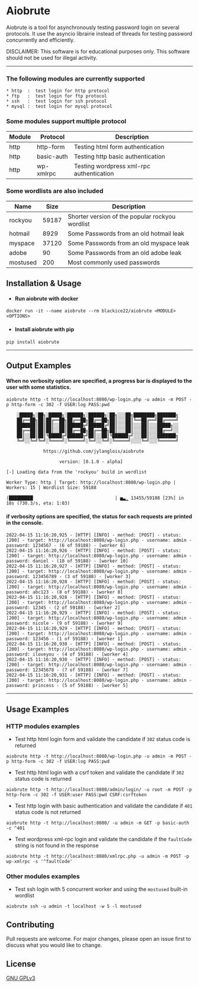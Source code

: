 # Aiobrute

Aiobrute is a tool for asynchronously testing password login on several protocols. It use the asyncio librairie instead of threads for testing password concurrently and efficiently.

DISCLAIMER: This software is for educational purposes only. This software should not be used for illegal activity.

---

### The following modules are currently supported

```
* http  :  test login for http protocol
* ftp   :  test login for ftp protocol
* ssh   :  test login for ssh protocol
* mysql :  test login for mysql protocol
```

### Some modules support multiple protocol

| Module | Protocol   | Description                                |
|------|--------------|--------------------------------------------|
| http   | http-form  | Testing html form authentication           |
| http   | basic-auth | Testing http basic authentication          |
| http   | wp-xmlrpc  | Testing wordpress xml-rpc authentication   |

### Some wordlists are also included

| Name        | Size  | Description                                      |
|-------------|-------|--------------------------------------------------|
| rockyou     | 59187 | Shorter version of the popular rockyou wordlist  |
| hotmail     | 8929  | Some Passwords from an old hotmail leak          |
| myspace     | 37120 | Some Passwords from an old myspace leak          |
| adobe       | 90    | Some Passwords from an old adobe leak            |
| mostused    | 200   | Most commonly used passwords                     |

## Installation & Usage

* #### Run aiobrute with docker

```
docker run -it --name aiobrute --rm blackice22/aiobrute <MODULE> <OPTIONS>
```

* #### Install aiobrute with pip

```
pip install aiobrute
```

---

## Output Examples

#### When no verbosity option are specified, a progress bar is displayed to the user with some statistics.

```
aiobrute http -t http://localhost:8080/wp-login.php -u admin -m POST -p http-form -c 302 -f USER:log PASS:pwd

    ░█████╗░██╗░█████╗░██████╗░██████╗░██╗░░░██╗████████╗███████╗
    ██╔══██╗██║██╔══██╗██╔══██╗██╔══██╗██║░░░██║╚══██╔══╝██╔════╝
    ███████║██║██║░░██║██████╦╝██████╔╝██║░░░██║░░░██║░░░█████╗░░
    ██╔══██║██║██║░░██║██╔══██╗██╔══██╗██║░░░██║░░░██║░░░██╔══╝░░
    ██║░░██║██║╚█████╔╝██████╦╝██║░░██║╚██████╔╝░░░██║░░░███████╗
    ╚═╝░░╚═╝╚═╝░╚════╝░╚═════╝░╚═╝░░╚═╝░╚═════╝░░░░╚═╝░░░╚══════╝

              https://github.com/jylanglois/aiobrute

                    version: [0.1.0 - alpha]

[-] Loading data from the 'rockyou' build in wordlist

Worker Type: http | Target: http://localhost:8080/wp-login.php | Workers: 15 | Wordlist Size: 59188

|█████████▏                              | ▅▃▁ 13455/59188 [23%] in 18s (730.3/s, eta: 1:03)
```

#### if verbosity options are specified, the status for each requests are printed in the console.

```
2022-04-15 11:16:20,925 - [HTTP] [INFO] - method: [POST] - status: [200] - target: http://localhost:8080/wp-login.php - username: admin - password: 1234567 - (6 of 59188) - [worker 6]
2022-04-15 11:16:20,926 - [HTTP] [INFO] - method: [POST] - status: [200] - target: http://localhost:8080/wp-login.php - username: admin - password: daniel - (10 of 59188) - [worker 10]
2022-04-15 11:16:20,927 - [HTTP] [INFO] - method: [POST] - status: [200] - target: http://localhost:8080/wp-login.php - username: admin - password: 123456789 - (3 of 59188) - [worker 3]
2022-04-15 11:16:20,928 - [HTTP] [INFO] - method: [POST] - status: [200] - target: http://localhost:8080/wp-login.php - username: admin - password: abc123 - (8 of 59188) - [worker 8]
2022-04-15 11:16:20,928 - [HTTP] [INFO] - method: [POST] - status: [200] - target: http://localhost:8080/wp-login.php - username: admin - password: 12345 - (2 of 59188) - [worker 2]
2022-04-15 11:16:20,929 - [HTTP] [INFO] - method: [POST] - status: [200] - target: http://localhost:8080/wp-login.php - username: admin - password: nicole - (9 of 59188) - [worker 9]
2022-04-15 11:16:20,929 - [HTTP] [INFO] - method: [POST] - status: [200] - target: http://localhost:8080/wp-login.php - username: admin - password: 123456 - (1 of 59188) - [worker 1]
2022-04-15 11:16:20,930 - [HTTP] [INFO] - method: [POST] - status: [200] - target: http://localhost:8080/wp-login.php - username: admin - password: iloveyou - (4 of 59188) - [worker 4]
2022-04-15 11:16:20,930 - [HTTP] [INFO] - method: [POST] - status: [200] - target: http://localhost:8080/wp-login.php - username: admin - password: 12345678 - (7 of 59188) - [worker 7]
2022-04-15 11:16:20,931 - [HTTP] [INFO] - method: [POST] - status: [200] - target: http://localhost:8080/wp-login.php - username: admin - password: princess - (5 of 59188) - [worker 5]
```

---

## Usage Examples

### HTTP modules examples

* Test http html login form and validate the candidate if `302` status code is returned

```
aiobrute http -t http://localhost:8080/wp-login.php -u admin -m POST -p http-form -c 302 -f USER:log PASS:pwd
```

* Test http html login with a csrf token and validate the candidate if `302` status code is returned

```
aiobrute http -t http://localhost:8080/admin/login/ -u root -m POST -p http-form -c 302 -f USER:user PASS:pwd CSRF:csrftoken
```

* Test http login with basic authentication and validate the candidate if `401` status code is not returned

```
aiobrute http -t http://localhost:8080/ -u admin -m GET -p basic-auth -c ^401
```

* Test wordpress xml-rpc login and validate the candidate if the `faultCode` string is not found in the response

```
aiobrute http -t http://localhost:8080/xmlrpc.php -u admin -m POST -p wp-xmlrpc -s '^faultCode'
```

### Other modules examples

* Test ssh login with 5 concurrent worker and using the `mostused` built-in wordlist

```
aiobrute ssh -u admin -t localhost -w 5 -l mostused
```

## Contributing
Pull requests are welcome. For major changes, please open an issue first to discuss what you would like to change.

## License
[GNU GPLv3](https://choosealicense.com/licenses/gpl-3.0/)